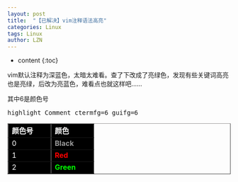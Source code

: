 ```yaml
---
layout: post
title:  "【已解决】vim注释语法高亮" 
categories: Linux
tags: Linux
author: LZN
---
```


* content
{:toc}

vim默认注释为深蓝色，太暗太难看。查了下改成了亮绿色，发现有些关键词高亮也是亮绿，后改为亮蓝色，难看点也就这样吧……

其中6是颜色号
<pre>highlight Comment ctermfg=6 guifg=6</pre>
<table style="height: 115px; border-color: #969595;" border="1" width="180">
<tbody>
<tr>
<td style="width: 80px; background-color: #000000;"><span style="color: #ffffff;"><strong>颜色号</strong></span></td>
<td style="width: 80px; background-color: #000000;"><span style="color: #ffffff;"><strong>颜色</strong></span></td>
</tr>
<tr>
<td style="width: 80px; background-color: #000000;"><span style="color: #ffffff;">0</span></td>
<td style="width: 80px; background-color: #000000;"><span style="color: #999999;"><strong>Black</strong></span></td>
</tr>
<tr>
<td style="width: 80px; background-color: #000000;"><span style="color: #ffffff;">1</span></td>
<td style="width: 80px; background-color: #000000;"><span style="color: #ff0000;"><strong>Red</strong></span></td>
</tr>
<tr>
<td style="width: 80px; background-color: #000000;"><span style="color: #ffffff;">2</span></td>
<td style="width: 80px; background-color: #000000;"><span style="color: #00ff00;"><strong>Green</strong></span></td>
</tr>
<tr>
<td style="width: 80px; background-color: #000000;"><span style="color: #ffffff;">3</span></td>
<td style="width: 80px; background-color: #000000;"><span style="color: #ff9900;"><strong>Yellow</strong></span></td>
</tr>
<tr>
<td style="width: 80px; background-color: #000000;"><span style="color: #ffffff;">4</span></td>
<td style="width: 80px; background-color: #000000;"><span style="color: #0000ff;"><strong>Dark Blue</strong></span></td>
</tr>
<tr>
<td style="width: 80px; background-color: #000000;"><span style="color: #ffffff;">5</span></td>
<td style="width: 80px; background-color: #000000;"><span style="color: #ff00ff;"><strong>Pink</strong></span></td>
</tr>
<tr>
<td style="width: 80px; background-color: #000000;"><span style="color: #ffffff;">6</span></td>
<td style="width: 80px; background-color: #000000;"><span style="color: #33cccc;"><strong>Light Blue</strong></span></td>
</tr>
<tr>
<td style="width: 80px; background-color: #000000;"><span style="color: #ffffff;">7</span></td>
<td style="width: 80px; background-color: #000000;"><span style="color: #ffffff;"><strong>White</strong></span></td>
</tr>
</tbody>
</table>
&nbsp;